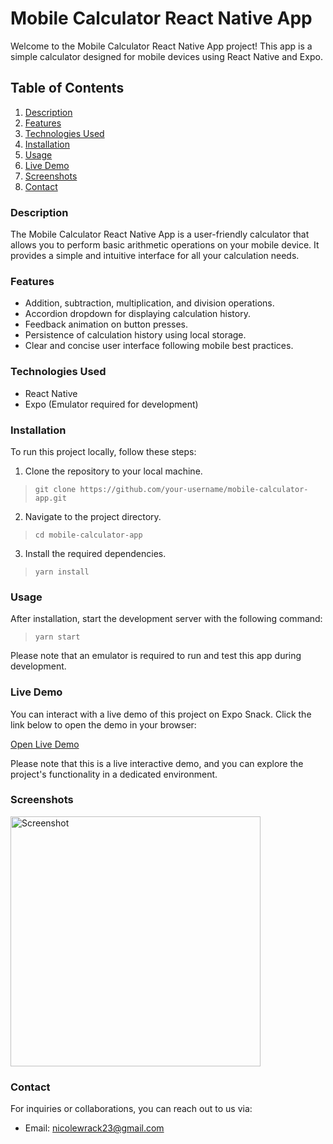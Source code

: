 # Mobile Calculator React Native App

Welcome to the Mobile Calculator React Native App project! This app is a simple calculator designed for mobile devices using React Native and Expo.

## Table of Contents
1. [Description](#description)
2. [Features](#features)
3. [Technologies Used](#technologies-used)
4. [Installation](#installation)
5. [Usage](#usage)
6. [Live Demo](#live-demo)
7. [Screenshots](#screenshots)
9. [Contact](#contact)

### Description

The Mobile Calculator React Native App is a user-friendly calculator that allows you to perform basic arithmetic operations on your mobile device. It provides a simple and intuitive interface for all your calculation needs.

### Features

- Addition, subtraction, multiplication, and division operations.
- Accordion dropdown for displaying calculation history.
- Feedback animation on button presses.
- Persistence of calculation history using local storage.
- Clear and concise user interface following mobile best practices.

### Technologies Used

- React Native
- Expo (Emulator required for development)

### Installation

To run this project locally, follow these steps:

1. Clone the repository to your local machine.
> ```git clone https://github.com/your-username/mobile-calculator-app.git```

2. Navigate to the project directory.
> ```cd mobile-calculator-app```


3. Install the required dependencies.
> ```yarn install```


### Usage

After installation, start the development server with the following command:

>```yarn start```


Please note that an emulator is required to run and test this app during development.

### Live Demo

You can interact with a live demo of this project on Expo Snack. Click the link below to open the demo in your browser:

[Open Live Demo](https://snack.expo.dev/@nicolewrack/e3363f)

Please note that this is a live interactive demo, and you can explore the project's functionality in a dedicated environment.

### Screenshots

<img src="https://github.com/Nicolewrack23/Calculator_App/assets/98937007/057ba039-ad8a-4e40-b2d3-8730bee62ac2" width="400" alt="Screenshot">

### Contact

For inquiries or collaborations, you can reach out to us via:
- Email: nicolewrack23@gmail.com
